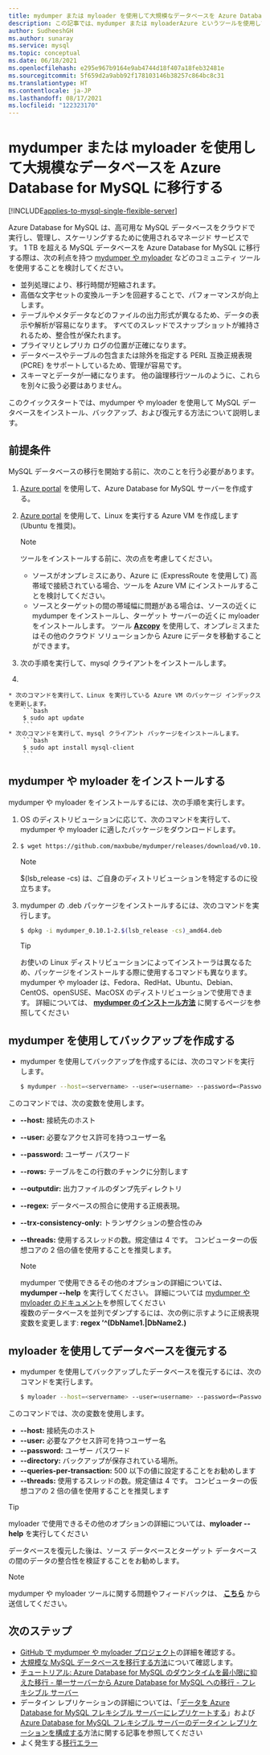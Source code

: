 ```yaml
---
title: mydumper または myloader を使用して大規模なデータベースを Azure Database for MySQL に移行する
description: この記事では、mydumper または myloaderAzure というツールを使用して Azure Database for MySQL でデータベースをバックアップして復元する一般的な 2 つの方法について説明します
author: SudheeshGH
ms.author: sunaray
ms.service: mysql
ms.topic: conceptual
ms.date: 06/18/2021
ms.openlocfilehash: e295e967b9164e9ab4744d18f407a18feb32481e
ms.sourcegitcommit: 5f659d2a9abb92f178103146b38257c864bc8c31
ms.translationtype: HT
ms.contentlocale: ja-JP
ms.lasthandoff: 08/17/2021
ms.locfileid: "122323170"
---
```

# <a name="migrate-large-databases-to-azure-database-for-mysql-using-mydumpermyloader"></a>mydumper または myloader を使用して大規模なデータベースを Azure Database for MySQL に移行する

[!INCLUDE[applies-to-mysql-single-flexible-server](includes/applies-to-mysql-single-flexible-server.md)]

Azure Database for MySQL は、高可用な MySQL データベースをクラウドで実行し、管理し、スケーリングするために使用されるマネージド サービスです。 1 TB を超える MySQL データベースを Azure Database for MySQL に移行する際は、次の利点を持つ [mydumper や myloader](https://centminmod.com/mydumper.html) などのコミュニティ ツールを使用することを検討してください。

* 並列処理により、移行時間が短縮されます。
* 高価な文字セットの変換ルーチンを回避することで、パフォーマンスが向上します。
* テーブルやメタデータなどのファイルの出力形式が異なるため、データの表示や解析が容易になります。 すべてのスレッドでスナップショットが維持されるため、整合性が保たれます。
* プライマリとレプリカ ログの位置が正確になります。
* データベースやテーブルの包含または除外を指定する PERL 互換正規表現 (PCRE) をサポートしているため、管理が容易です。
* スキーマとデータが一緒になります。 他の論理移行ツールのように、これらを別々に扱う必要はありません。

このクイックスタートでは、mydumper や myloader を使用して MySQL データベースをインストール、バックアップ、および復元する方法について説明します。

## <a name="prerequisites"></a>前提条件

MySQL データベースの移行を開始する前に、次のことを行う必要があります。

1. [Azure portal](./flexible-server/quickstart-create-server-portal.md) を使用して、Azure Database for MySQL サーバーを作成する。

2. [Azure portal](../virtual-machines/linux/quick-create-portal.md) を使用して、Linux を実行する Azure VM を作成します (Ubuntu を推奨)。
    > [!Note]
    > ツールをインストールする前に、次の点を考慮してください。
    >
    > * ソースがオンプレミスにあり、Azure に (ExpressRoute を使用して) 高帯域で接続されている場合、ツールを Azure VM にインストールすることを検討してください。<br> 
    > * ソースとターゲットの間の帯域幅に問題がある場合は、ソースの近くに mydumper をインストールし、ターゲット サーバーの近くに myloader をインストールします。 ツール **[Azcopy](../storage/common/storage-use-azcopy-v10.md)** を使用して、オンプレミスまたはその他のクラウド ソリューションから Azure にデータを移動することができます。

3. 次の手順を実行して、mysql クライアントをインストールします。

4. 

    * 次のコマンドを実行して、Linux を実行している Azure VM のパッケージ インデックスを更新します。
        ```bash
        $ sudo apt update
        ```
    * 次のコマンドを実行して、mysql クライアント パッケージをインストールします。
        ```bash
        $ sudo apt install mysql-client
        ```

## <a name="install-mydumpermyloader"></a>mydumper や myloader をインストールする

mydumper や myloader をインストールするには、次の手順を実行します。

1. OS のディストリビューションに応じて、次のコマンドを実行して、mydumper や myloader に適したパッケージをダウンロードします。
2. 
    ```bash
    $ wget https://github.com/maxbube/mydumper/releases/download/v0.10.1/mydumper_0.10.1-2.$(lsb_release -cs)_amd64.deb
    ```

    > [!Note]
    > $(lsb_release -cs) は、ご自身のディストリビューションを特定するのに役立ちます。

3. mydumper の .deb パッケージをインストールするには、次のコマンドを実行します。

    ```bash
    $ dpkg -i mydumper_0.10.1-2.$(lsb_release -cs)_amd64.deb
    ```

    > [!Tip]
    > お使いの Linux ディストリビューションによってインストーラは異なるため、パッケージをインストールする際に使用するコマンドも異なります。 mydumper や myloader は、Fedora、RedHat、Ubuntu、Debian、CentOS、openSUSE、MacOSX のディストリビューションで使用できます。 詳細については、 **[mydumper のインストール方法](https://github.com/maxbube/mydumper#how-to-install-mydumpermyloader)** に関するページを参照してください

## <a name="create-a-backup-using-mydumper"></a>mydumper を使用してバックアップを作成する

* mydumper を使用してバックアップを作成するには、次のコマンドを実行します。

    ```bash
    $ mydumper --host=<servername> --user=<username> --password=<Password> --outputdir=./backup --rows=100000 --compress --build-empty-files --threads=16 --compress-protocol --trx-consistency-only --ssl  --regex '^(<Db_name>\.)' -L mydumper-logs.txt
    ```

このコマンドでは、次の変数を使用します。

* **--host:** 接続先のホスト
* **--user:** 必要なアクセス許可を持つユーザー名 
* **--password:** ユーザー パスワード
* **--rows:** テーブルをこの行数のチャンクに分割します
* **--outputdir:** 出力ファイルのダンプ先ディレクトリ
* **--regex:** データベースの照合に使用する正規表現。
* **--trx-consistency-only:** トランザクションの整合性のみ
* **--threads:** 使用するスレッドの数。規定値は 4 です。 コンピューターの仮想コアの 2 倍の値を使用することを推奨します。

    >[!Note] 
    >mydumper で使用できるその他のオプションの詳細については、**mydumper --help** を実行してください。 詳細については [mydumper や myloader のドキュメント](https://centminmod.com/mydumper.html)を参照してください<br>
    複数のデータベースを並列でダンプするには、次の例に示すように正規表現変数を変更します: **regex ’^(DbName1\.|DbName2\.)**

## <a name="restore-your-database-using-myloader"></a>myloader を使用してデータベースを復元する

* mydumper を使用してバックアップしたデータベースを復元するには、次のコマンドを実行します。

    ```bash
    $ myloader --host=<servername> --user=<username> --password=<Password> --directory=./backup --queries-per-transaction=500 --threads=16 --compress-protocol --ssl --verbose=3 -e 2>myloader-logs.txt
    ```

このコマンドでは、次の変数を使用します。

* **--host:** 接続先のホスト
* **--user:** 必要なアクセス許可を持つユーザー名 
* **--password:** ユーザー パスワード
* **--directory:** バックアップが保存されている場所。 
* **--queries-per-transaction:** 500 以下の値に設定することをお勧めします
* **--threads:** 使用するスレッドの数。規定値は 4 です。 コンピューターの仮想コアの 2 倍の値を使用することを推奨します

> [!Tip]
> myloader で使用できるその他のオプションの詳細については、**myloader --help** を実行してください

データベースを復元した後は、ソース データベースとターゲット データベースの間のデータの整合性を検証することをお勧めします。

> [!Note]
> mydumper や myloader ツールに関する問題やフィードバックは、 **[こちら](https://github.com/maxbube/mydumper/issues)** から送信してください。

## <a name="next-steps"></a>次のステップ

* [GitHub で mydumper や myloader プロジェクト](https://github.com/maxbube/mydumper)の詳細を確認する。
* [大規模な MySQL データベースを移行する方法](https://techcommunity.microsoft.com/t5/azure-database-for-mysql/best-practices-for-migrating-large-databases-to-azure-database/ba-p/1362699)について確認します。
* [チュートリアル: Azure Database for MySQL のダウンタイムを最小限に抑えた移行 - 単一サーバーから Azure Database for MySQL への移行 - フレキシブル サーバー](howto-migrate-single-flexible-minimum-downtime.md)
* データイン レプリケーションの詳細については、「[データを Azure Database for MySQL フレキシブル サーバーにレプリケートする](flexible-server/concepts-data-in-replication.md)」および [Azure Database for MySQL フレキシブル サーバーのデータイン レプリケーションを構成する](./flexible-server/how-to-data-in-replication.md)方法に関する記事を参照してください
* よく発生する[移行エラー](./howto-troubleshoot-common-errors.md)